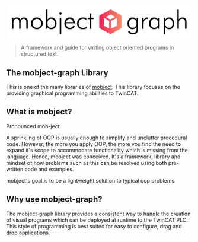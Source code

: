 <p align="center">
  <picture>
    <img class="top-logo" alt="mobject main logo" src='./images/logo-light.svg'>
  </picture>
</p>

> A framework and guide for writing object oriented programs in structured text.

## The mobject-graph Library

This is one of the many libraries of [mobject](http://mobject.org). This library focuses on the providing graphical programming abilities to TwinCAT.

## What is mobject?

Pronounced mob-ject.

A sprinkling of OOP is usually enough to simplify and unclutter procedural code. However, the more you apply OOP, the more you find the need to expand it's scope to accommodate functionality which is missing from the language. Hence, mobject was conceived. It's a framework, library and mindset of how problems such as this can be resolved using both pre-written code and examples.

mobject's goal is to be a lightweight solution to typical oop problems.

## Why use mobject-graph?

The mobject-graph library provides a consistent way to handle the creation of visual programs which can be deployed at runtime to the TwinCAT PLC. This style of programming is best suited for easy to configure, drag and drop applications.
